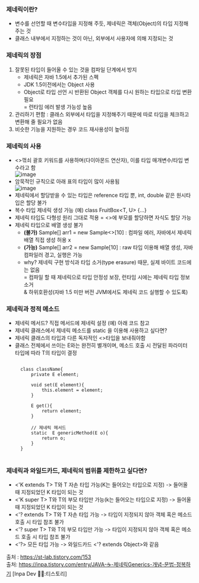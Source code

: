 ### 제네릭이란?
- 변수를 선언할 때 변수타입을 지정해 주듯, 제네릭은 객체(Object)의 타입 지정해 주는 것
- 클래스 내부에서 지정하는 것이 아닌, 외부에서 사용자에 의해 지정되는 것

### 제네릭의 장점
1. 잘못된 타입이 들어올 수 있는 것을 컴파일 단계에서 방지
   - 제네릭은 자바 1.5에서 추가된 스펙
   - JDK 1.5이전에서는 Object 사용
   - Object로 타입 선언 시 반환된 Object 객체를 다시 원하는 타입으로 타입 변환 필요   
     = 런타임 에러 발생 가능성 높음
2. 관리하기 편함 : 클래스 외부에서 타입을 지정해주기 때문에 따로 타입을 체크하고 변환해 줄 필요가 없음
3. 비슷한 기능을 지원하는 경우 코드 재사용성이 높아짐

### 제네릭의 사용
- <>꺾쇠 괄호 키워드를 사용하며(다이아몬드 연산자), 이를 타입 매개변수/타입 변수라고 함   
![image](https://github.com/user-attachments/assets/8e34375d-2d0a-461c-a661-84fd94e62a07)   
- 암묵적인 규칙으로 아래 표의 타입이 많이 사용됨   
![image](https://github.com/user-attachments/assets/584fba3c-4bad-48e5-a477-77f44575eb77)   
- 제네릭에서 할당받을 수 있는 타입은 reference 타입 뿐, int, double 같은 원시타입은 할당 불가
- 복수 타입 제네릭 생성 가능 (예) class FruitBox<T, U> {...}
- 제네릭 타입도 다형성 원리 그대로 적용 = <>에 부모를 할당하면 자식도 할당 가능
- 제네릭 타입으로 배열 생성 불가
    - **(불가)** Sample<Integer>[] arr1 = new Sample<>[10] : 컴파일 에러, 자바에서 제네릭 배열 직접 생성 허용 x
    - **(가능)** Sample<Integer>[] arr2 = new Sample[10] : raw 타입 이용해 배열 생성, 자바 컴파일러 경고, 실행은 가능
    - why? 제네릭 구현 방식과 타입 소거(type erasure) 때문, 실제 바이트 코드에는 없음   
      = 컴파일 할 때 제네릭으로 타입 안정성 보장, 런타임 시에는 제네릭 타입 정보 소거   
        & 하위호환성(자바 1.5 미만 버전 JVM에서도 제네릭 코드 실행할 수 있도록)

### 제네릭과 정적 메소드
- 제네릭 메서드? 직접 메서드에 <T> 제네릭 설정 (예) 아래 코드 참고
- 제네릭 클래스에서 제네릭 메소드를 static 을 이용해 사용하고 싶다면?
- 제네릭 클래스의 타입과 다른 독자적인 <>타입을 보내줘야함
- 클래스 전체에서 쓰이는 E와는 완전히 별개이며, 메소드 호출 시 전달된 파라미터 타입에 따라 T의 타입이 결정
  <pre>
  <code>
    class className<E>{
        private E element;
  
        void set(E element){
            this.element = element;
        }

        E get(){
            return element;
        }
      
        // 제네릭 메서드
        static <T> E genericMethod(E o){
            return o;
        }
    } 
  </code>
  </pre>   

### 제네릭과 와일드카드, 제네릭의 범위를 제한하고 싶다면?
- <'K extends T> T와 T 자손 타입 가능(K는 들어오는 타입으로 지정) -> 들어올 때 지정되었던 K 타입이 되는 것
- <'K super T> T와 T의 부모 타입만 가능(k는 들어오는 타입으로 지정) -> 들어올 때 지정되었던 K 타입이 되는 것
- <'? extends T> T와 T 자손 타입 가능 -> 타입이 지정되지 않아 객체 혹은 메소드 호출 시 타입 참조 불가
- <'? super T> T와 T의 부모 타입만 가능 -> 타입이 지정되지 않아 객체 혹은 메소드 호출 시 타입 참조 불가
- <'?> 모든 타입 가능 -> 와일드카드 <'? extends Object>와 같음


출처 : https://st-lab.tistory.com/153   
출처: https://inpa.tistory.com/entry/JAVA-☕-제네릭Generics-개념-문법-정복하기 [Inpa Dev 👨‍💻:티스토리]
